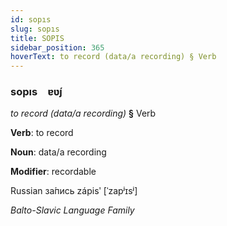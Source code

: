 ```yaml
---
id: sopıs
slug: sopıs
title: SOPIS
sidebar_position: 365
hoverText: to record (data/a recording) § Verb
---
```


### sopıs&emsp;<span kind="abugida">ɐʋ́ȷ</span>

*to record (data/a recording)* **§** Verb

**Verb**: to record

**Noun**: data/a recording

**Modifier**: recordable

Russian за́пись zápisʹ [ˈzapʲɪsʲ]

*Balto-Slavic Language Family*